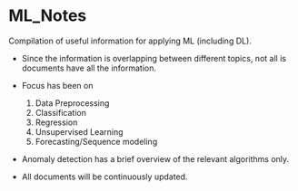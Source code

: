 # ML_Notes
Compilation of useful information for applying ML (including DL).

* Since the information is overlapping between different topics, not all is documents have all the information.

* Focus has been on 
	1. Data Preprocessing
	2. Classification
	3. Regression
	4. Unsupervised Learning
	5. Forecasting/Sequence modeling

* Anomaly detection has a brief overview of the relevant algorithms only.

* All documents will be continuously updated.
